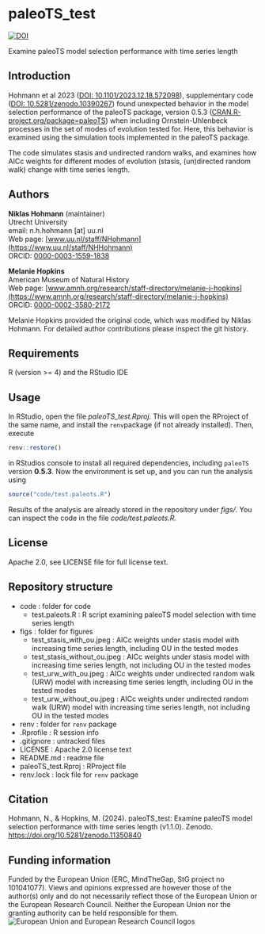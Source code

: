# paleoTS_test

[![DOI](https://zenodo.org/badge/DOI/10.5281/zenodo.11350840.svg)](https://doi.org/10.5281/zenodo.11350840)

Examine paleoTS model selection performance with time series length

## Introduction

Hohmann et al 2023 ([DOI: 10.1101/2023.12.18.572098](https://doi.org/10.1101/2023.12.18.572098)), supplementary code ([DOI: 10.5281/zenodo.10390267](https://doi.org/10.5281/zenodo.10390267)) found unexpected behavior in the model selection performance of the paleoTS package, version 0.5.3 ([CRAN.R-project.org/package=paleoTS](https://CRAN.R-project.org/package=paleoTS)) when including Ornstein-Uhlenbeck processes in the set of modes of evolution tested for. Here, this behavior is examined using the simulation tools implemented in the paleoTS package.

The code simulates stasis and undirected random walks, and examines how AICc weights for different modes of evolution (stasis, (un)directed random walk) change with time series length.

## Authors

__Niklas Hohmann__ (maintainer)  
Utrecht University  
email: n.h.hohmann [at] uu.nl  
Web page: [www.uu.nl/staff/NHohmann](https://www.uu.nl/staff/NHHohmann)  
ORCID: [0000-0003-1559-1838](https://orcid.org/0000-0003-1559-1838)

__Melanie Hopkins__  
American Museum of Natural History  
Web page: [www.amnh.org/research/staff-directory/melanie-j-hopkins](https://www.amnh.org/research/staff-directory/melanie-j-hopkins)  
ORCID: [0000-0002-3580-2172](https://orcid.org/0000-0002-3580-2172)

Melanie Hopkins provided the original code, which was modified by Niklas Hohmann. For detailed author contributions please inspect the git history.

## Requirements

R (version >= 4) and the RStudio IDE

## Usage

In RStudio, open the file _paleoTS_test.Rproj_. This will open the RProject of the same name, and install the `renv`package (if not already installed). Then, execute

```R
renv::restore()
```

in RStudios console to install all required dependencies, including `paleoTS` version __0.5.3__. Now the environment is set up, and you can run the analysis using

```R
source("code/test.paleots.R")
```

Results of the analysis are already stored in the repository under _figs/_. You can inspect the code in the file _code/test.paleots.R_.

## License

 Apache 2.0, see LICENSE file for full license text.

## Repository structure

* code : folder for code
  * test.paleots.R : R script examining paleoTS model selection with time series length
* figs : folder for figures
  * test_stasis_with_ou.jpeg : AICc weights under stasis model with increasing time series length, including OU in the tested modes
  * test_stasis_without_ou.jpeg : AICc weights under stasis model with increasing time series length, not including OU in the tested modes
  * test_urw_with_ou.jpeg : AICc weights under undirected random walk (URW) model with increasing time series length, including OU in the tested modes
  * test_urw_without_ou.jpeg : AICc weights under undirected random walk (URW) model with increasing time series length, not including OU in the tested modes
* renv : folder for `renv` package
* .Rprofile : R session info
* .gitignore : untracked files
* LICENSE : Apache 2.0 license text
* README.md : readme file
* paleoTS_test.Rproj : RProject file
* renv.lock : lock file for `renv` package

## Citation

Hohmann, N., & Hopkins, M. (2024). paleoTS_test: Examine paleoTS model selection performance with time series length (v1.1.0). Zenodo. https://doi.org/10.5281/zenodo.11350840

## Funding information

Funded by the European Union (ERC, MindTheGap, StG project no 101041077). Views and opinions expressed are however those of the author(s) only and do not necessarily reflect those of the European Union or the European Research Council. Neither the European Union nor the granting authority can be held responsible for them.
![European Union and European Research Council logos](https://erc.europa.eu/sites/default/files/2023-06/LOGO_ERC-FLAG_FP.png)
